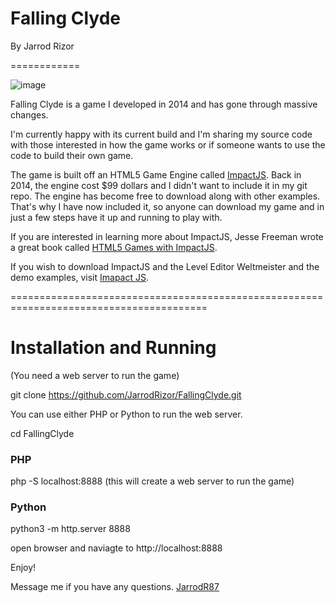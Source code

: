 Falling Clyde
============

By Jarrod Rizor

============

![image](https://user-images.githubusercontent.com/1922801/111210615-d4209280-85a3-11eb-832e-5a377ea376bc.png)

Falling Clyde is a game I developed in 2014 and has gone through massive changes.

I'm currently happy with its current build and I'm sharing my source code with those interested
in how the game works or if someone wants to use the code to build their own game. 

The game is built off an HTML5 Game Engine called [ImpactJS](https://github.com/phoboslab/impact). Back in 2014, the engine cost $99 dollars 
and I didn't want to include it in my git repo. The engine has become free to download along with other examples. That's why I have now included it, so anyone can download my game and in just a few steps have it up and running to play with.

If you are interested in learning more about ImpactJS, Jesse Freeman wrote a great book called 
[HTML5 Games with ImpactJS](https://www.amazon.com/Building-HTML5-Games-ImpactJS-Introduction-ebook/dp/B007AU3D70).

If you wish to download ImpactJS and the Level Editor Weltmeister and the demo examples, visit [Imapact JS](https://impactjs.com/download).

========================================================================================

# Installation and Running
(You need a web server to run the game)

git clone https://github.com/JarrodRizor/FallingClyde.git

You can use either PHP or Python to run the web server.

cd FallingClyde

### PHP 
php -S localhost:8888 (this will create a web server to run the game)

### Python
python3 -m http.server 8888

open browser and naviagte to http://localhost:8888 

Enjoy!

Message me if you have any questions.
[JarrodR87](https://twitter.com/JarrodR87)
